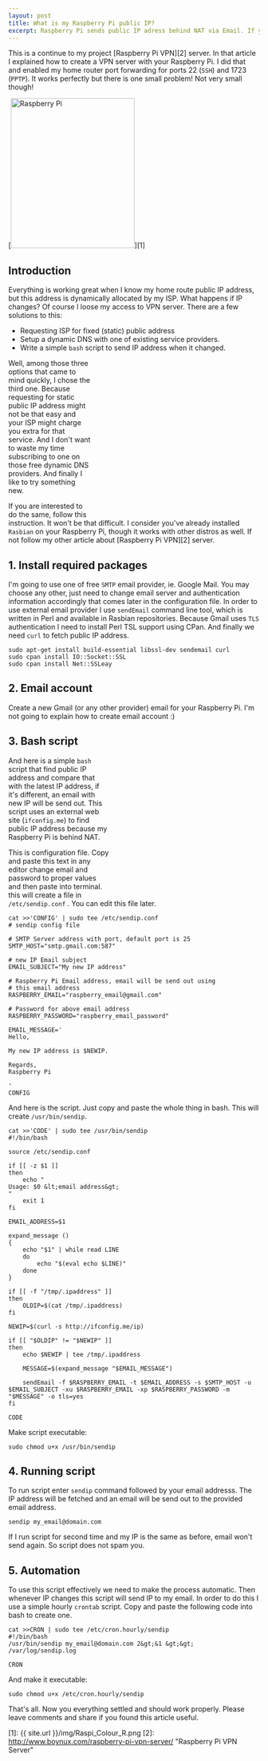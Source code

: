 ```yaml
---
layout: post
title: What is my Raspberry Pi public IP?
excerpt: Raspberry Pi sends public IP adress behind NAT via Email. If you have problem accessing Raspberry Pi public IP address because it changes dymanically here is what you need.
---
```


This is a continue to my project [Raspberry Pi VPN][2] server. In that article I explained how to create a VPN server with your Raspberry Pi. I did that and enabled my home router port forwarding for ports 22 (`SSH`) and 1723 (`PPTP`). It works perfectly but there is one small problem! Not very small though!

[<img title="Raspberry Pi Public IP" src="{{ site.url }}/img/Raspi_Colour_R-248x300.png" alt="Raspberry Pi" class="alignright wp-image-900 size-medium" height="300" width="248" />][1]

## Introduction

Everything is working great when I know my home route public IP address, but this address is dynamically allocated by my ISP. What happens if IP changes? Of course I loose my access to VPN server. There are a few solutions to this:

*   Requesting ISP for fixed (static) public address
*   Setup a dynamic DNS with one of existing service providers.
*   Write a simple `bash` script to send IP address when it changed.

<div class="ad float-right" style="float: right;">
  <script async src="//pagead2.googlesyndication.com/pagead/js/adsbygoogle.js"></script> <!-- Display Large Rectangle -->
  
  <ins class="adsbygoogle"
     style="display:inline-block;width:336px;height:280px"
     data-ad-client="ca-pub-5768423765640512"
     data-ad-slot="7819924448"></ins> <script>
(adsbygoogle = window.adsbygoogle || []).push({});
</script>
</div>

Well, among those three options that came to mind quickly, I chose the third one. Because requesting for static public IP address might not be that easy and your ISP might charge you extra for that service. And I don't want to waste my time subscribing to one on those free dynamic DNS providers. And finally I like to try something new.

If you are interested to do the same, follow this instruction. It won't be that difficult. I consider you've already installed `Rasbian` on your Raspberry Pi, though it works with other distros as well. If not follow my other article about [Raspberry Pi VPN][2] server.

## 1\. Install required packages

I'm going to use one of free `SMTP` email provider, ie. Google Mail. You may choose any other, just need to change email server and authentication information accordingly that comes later in the configuration file. In order to use external email provider I use `sendEmail` command line tool, which is written in Perl and available in Rasbian repositories. Because Gmail uses `TLS` authentication I need to install Perl TSL support using CPan. And finally we need `curl` to fetch public IP address.

<div class="ad">
  <script async="" src="//pagead2.googlesyndication.com/pagead/js/adsbygoogle.js"></script> <!-- Responsive Display -->
  
  <ins class="adsbygoogle" style="display:block"
     data-ad-client="ca-pub-5768423765640512"
     data-ad-slot="4587256441"
     data-ad-format="auto"></ins> <script>
(adsbygoogle = window.adsbygoogle || []).push({});
</script>
</div>

    sudo apt-get install build-essential libssl-dev sendemail curl
    sudo cpan install IO::Socket::SSL
    sudo cpan install Net::SSLeay

## 2\. Email account

Create a new Gmail (or any other provider) email for your Raspberry Pi. I'm not going to explain how to create email account :)

## 3\. Bash script

<div class="ad" style="float: right;">
  <script async="" src="//pagead2.googlesyndication.com/pagead/js/adsbygoogle.js"></script> <!-- Display Rect Medium -->
  
  <ins class="adsbygoogle" style="display:inline-block;width:300px;height:250px"
     data-ad-client="ca-pub-5768423765640512"
     data-ad-slot="7261521241"></ins> <script>
(adsbygoogle = window.adsbygoogle || []).push({});
</script>
</div>

And here is a simple `bash` script that find public IP address and compare that with the latest IP address, if it's different, an email with new IP will be send out. This script uses an external web site (`ifconfig.me`) to find public IP address because my Raspberry Pi is behind NAT.

This is configuration file. Copy and paste this text in any editor change email and password to proper values and then paste into terminal. this will create a file in `/etc/sendip.conf` . You can edit this file later.

    cat >>'CONFIG' | sudo tee /etc/sendip.conf
    # sendip config file

    # SMTP Server address with port, default port is 25
    SMTP_HOST="smtp.gmail.com:587"

    # new IP Email subject 
    EMAIL_SUBJECT="My new IP address"

    # Raspberry Pi Email address, email will be send out using
    # this email address
    RASPBERRY_EMAIL="raspberry_email@gmail.com"

    # Password for above email address
    RASPBERRY_PASSWORD="raspberry_email_password"

    EMAIL_MESSAGE='
    Hello,

    My new IP address is $NEWIP.

    Regards,
    Raspberry Pi

    '
    CONFIG

And here is the script. Just copy and paste the whole thing in bash. This will create `/usr/bin/sendip`.

<div class="ad">
  <script async="" src="//pagead2.googlesyndication.com/pagead/js/adsbygoogle.js"></script> <!-- Responsive Display -->
  
  <ins class="adsbygoogle" style="display:block"
     data-ad-client="ca-pub-5768423765640512"
     data-ad-slot="4587256441"
     data-ad-format="auto"></ins> <script>
(adsbygoogle = window.adsbygoogle || []).push({});
</script>
</div>

    cat >>'CODE' | sudo tee /usr/bin/sendip
    #!/bin/bash

    source /etc/sendip.conf

    if [[ -z $1 ]]
    then
        echo "
    Usage: $0 &lt;email address&gt; 
    "
        exit 1
    fi

    EMAIL_ADDRESS=$1

    expand_message ()
    {
        echo "$1" | while read LINE
        do
            echo "$(eval echo $LINE)"
        done
    }

    if [[ -f "/tmp/.ipaddress" ]]
    then
        OLDIP=$(cat /tmp/.ipaddress)
    fi

    NEWIP=$(curl -s http://ifconfig.me/ip)

    if [[ "$OLDIP" != "$NEWIP" ]]
    then
        echo $NEWIP | tee /tmp/.ipaddress

        MESSAGE=$(expand_message "$EMAIL_MESSAGE")

        sendEmail -f $RASPBERRY_EMAIL -t $EMAIL_ADDRESS -s $SMTP_HOST -u $EMAIL_SUBJECT -xu $RASPBERRY_EMAIL -xp $RASPBERRY_PASSWORD -m "$MESSAGE" -o tls=yes
    fi

    CODE

Make script executable:

    sudo chmod u+x /usr/bin/sendip

## 4\. Running script 

To run script enter `sendip` command followed by your email addresss. The IP address will be fetched and an email will be send out to the provided email address. 

    sendip my_email@domain.com

If I run script for second time and my IP is the same as before, email won't send again. So script does not spam you.

## 5\. Automation 

To use this script effectively we need to make the process automatic. Then whenever IP changes this script will send IP to my email. In order to do this I use a simple hourly `crontab` script. Copy and paste the following code into bash to create one. 

    cat >>CRON | sudo tee /etc/cron.hourly/sendip 
    #!/bin/bash
    /usr/bin/sendip my_email@domain.com 2&gt;&1 &gt;&gt; /var/log/sendip.log

    CRON

And make it executable: 

    sudo chmod u+x /etc/cron.hourly/sendip

<div class="ad">
  <script async="" src="//pagead2.googlesyndication.com/pagead/js/adsbygoogle.js"></script> <!-- Responsive Display -->
  
  <ins class="adsbygoogle" style="display:block"
     data-ad-client="ca-pub-5768423765640512"
     data-ad-slot="4587256441"
     data-ad-format="auto"></ins> <script>
(adsbygoogle = window.adsbygoogle || []).push({});
</script>
</div>

  
That's all. Now you everything settled and should work properly. Please leave comments and share if you found this article useful.

[1]: {{ site.url }}/img/Raspi_Colour_R.png
[2]: http://www.boynux.com/raspberry-pi-vpn-server/ "Raspberry Pi VPN Server"
